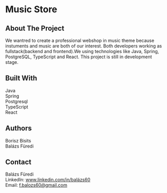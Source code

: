 
# Music Store  

## About The Project  

We wantred to create a professional webshop in music theme because instuments and music are both of our interest. Both developers working as fullstack(backend and frontend).We using technologies like Java, Spring, PostgreSQL, TypeScript and React. This project is still in development stage.  

## Built With  
Java  
Spring  
Postgresql  
TypeScript  
React  


## Authors  
Borisz Bisits  
Balázs Füredi  

## Contact  
Balázs Füredi  
LinkedIn: www.linkedin.com/in/balázs60  
Email: f.balozs60@gmail.com  





